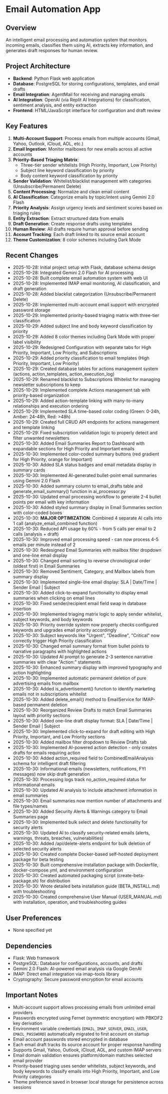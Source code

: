 # Email Automation App

## Overview
An intelligent email processing and automation system that monitors incoming emails, classifies them using AI, extracts key information, and generates draft responses for human review.

## Project Architecture
- **Backend**: Python Flask web application
- **Database**: PostgreSQL for storing configurations, templates, and email drafts
- **Email Integration**: AgentMail for receiving and managing emails
- **AI Integration**: OpenAI (via Replit AI Integrations) for classification, sentiment analysis, and entity extraction
- **Frontend**: HTML/JavaScript interface for configuration and draft review

## Key Features
1. **Multi-Account Support**: Process emails from multiple accounts (Gmail, Yahoo, Outlook, iCloud, AOL, etc.)
2. **Email Ingestion**: Monitor mailboxes for new emails across all active accounts
3. **Priority-Based Triaging Matrix**: 
   - Three-tier sender whitelists (High Priority, Important, Low Priority)
   - Subject line keyword classification by priority
   - Body content keyword classification by priority
4. **Sender Validation**: Whitelist/blacklist management with categories (Unsubscribe/Permanent Delete)
5. **Content Processing**: Normalize and clean email content
6. **AI Classification**: Categorize emails by topic/intent using Gemini 2.0 Flash
7. **Priority Analysis**: Assign urgency levels and sentiment scores based on triaging rules
8. **Entity Extraction**: Extract structured data from emails
9. **Draft Generation**: Create response drafts using templates
10. **Human Review**: All drafts require human approval before sending
11. **Account Tracking**: Each draft linked to its source email account
12. **Theme Customization**: 8 color schemes including Dark Mode

## Recent Changes
- 2025-10-28: Initial project setup with Flask, database schema design
- 2025-10-28: Integrated Gemini 2.0 Flash for AI processing
- 2025-10-28: Built complete email automation system with web UI
- 2025-10-28: Implemented IMAP email monitoring, AI classification, and draft generation
- 2025-10-28: Added blacklist categorization (Unsubscribe/Permanent Delete)
- 2025-10-28: Implemented multi-account email support with encrypted password storage
- 2025-10-29: Implemented priority-based triaging matrix with three-tier classification
- 2025-10-29: Added subject line and body keyword classification by priority
- 2025-10-29: Added 8 color themes including Dark Mode with proper label visibility
- 2025-10-29: Redesigned Configuration with separate tabs for High Priority, Important, Low Priority, and Subscriptions
- 2025-10-29: Added priority classification to email templates (High Priority, Important, Low Priority)
- 2025-10-29: Created database tables for actions management system (actions, action_templates, action_execution_log)
- 2025-10-29: Renamed blacklist to Subscriptions Whitelist for managing newsletter subscriptions to keep
- 2025-10-29: Implemented complete Actions management tab with priority-based organization
- 2025-10-29: Added action-template linking with many-to-many relationships and execution ordering
- 2025-10-29: Implemented SLA time-based color coding (Green: 0-24h, Amber: 24-48h, Red: >48h)
- 2025-10-29: Created full CRUD API endpoints for actions management and template linking
- 2025-10-29: Fixed subscription validation logic to properly detect and filter unwanted newsletters
- 2025-10-30: Added Email Summaries Report to Dashboard with expandable sections for High Priority and Important emails
- 2025-10-30: Implemented color-coded summary buttons (red gradient for High Priority, orange for Important)
- 2025-10-30: Added SLA status badges and email metadata display in summary cards
- 2025-10-30: Implemented AI-generated bullet-point email summaries using Gemini 2.0 Flash
- 2025-10-30: Added summary column to email_drafts table and generate_email_summary() function in ai_processor.py
- 2025-10-30: Updated email processing workflow to generate 2-4 bullet points per email with key information
- 2025-10-30: Added styled summary display in Email Summaries section with color-coded boxes
- 2025-10-30: **MAJOR OPTIMIZATION**: Combined 4 separate AI calls into 1 call (analyze_email_combined function)
- 2025-10-30: Reduced API usage by 60% - from 5 calls per email to 2 calls (analysis + draft)
- 2025-10-30: Improved email processing speed - can now process 4-5 emails per minute instead of 2
- 2025-10-30: Redesigned Email Summaries with mailbox filter dropdown and one-line email display
- 2025-10-30: Changed email sorting to reverse chronological order (oldest first) in Email Summaries
- 2025-10-30: Removed Sentiment, Category, and Mailbox labels from summary display
- 2025-10-30: Implemented single-line email display: SLA | Date/Time | Sender Email | Subject
- 2025-10-30: Added click-to-expand functionality to display email summaries when clicking on email lines
- 2025-10-30: Fixed sender/recipient email field swap in database insertion
- 2025-10-30: Implemented triaging matrix logic to apply sender whitelist, subject keywords, and body keywords
- 2025-10-30: Priority override system now properly checks configured keywords and upgrades email priority accordingly
- 2025-10-30: Subject keywords like "Urgent", "Deadline", "Critical" now correctly trigger High Priority classification
- 2025-10-30: Changed email summary format from bullet points to narrative paragraphs with highlighted actions
- 2025-10-30: Updated AI prompt to generate 2-3 sentence narrative summaries with clear "Action:" statements
- 2025-10-30: Enhanced summary display with improved typography and action highlighting
- 2025-10-30: Implemented automatic permanent deletion of pure advertising emails from mailbox
- 2025-10-30: Added is_advertisement() function to identify marketing emails not in subscriptions whitelist
- 2025-10-30: Added delete_email() method to EmailService for IMAP-based permanent deletion
- 2025-10-30: Reorganized Review Drafts to match Email Summaries layout with priority sections
- 2025-10-30: Added one-line draft display format: SLA | Date/Time | Sender Email | Subject
- 2025-10-30: Implemented click-to-expand for draft editing with High Priority, Important, and Low Priority sections
- 2025-10-30: Added mailbox filter dropdown to Review Drafts tab
- 2025-10-30: Implemented AI-powered action detection - only creates drafts for emails requiring action
- 2025-10-30: Added action_required field to CombinedEmailAnalysis schema for intelligent draft filtering
- 2025-10-30: Informational emails (newsletters, notifications, FYI messages) now skip draft generation
- 2025-10-30: Processing logs track no_action_required status for informational emails
- 2025-10-30: Updated AI analysis to include attachment information in email summaries
- 2025-10-30: Email summaries now mention number of attachments and file types/names
- 2025-10-30: Added Security Alerts & Warnings category to Email Summaries page
- 2025-10-30: Implemented bulk select and delete functionality for security alerts
- 2025-10-30: Updated AI to classify security-related emails (alerts, warnings, threats, breaches, vulnerabilities)
- 2025-10-30: Added /api/delete-alerts endpoint for bulk deletion of selected security alerts
- 2025-10-30: Created complete Docker-based self-hosted deployment package for beta testing
- 2025-10-30: Built comprehensive installation package with Dockerfile, docker-compose.yml, and environment configuration
- 2025-10-30: Created automated packaging script (create-beta-package.sh) for distribution
- 2025-10-30: Wrote detailed beta installation guide (BETA_INSTALL.md) with troubleshooting
- 2025-10-30: Created comprehensive User Manual (USER_MANUAL.md) with installation, operation, and troubleshooting guides

## User Preferences
- None specified yet

## Dependencies
- Flask: Web framework
- PostgreSQL: Database for configurations, accounts, and drafts
- Gemini 2.0 Flash: AI-powered email analysis via Google GenAI
- IMAP: Direct email integration via imap-tools library
- Cryptography: Secure password encryption for email accounts

## Important Notes
- Multi-account support allows processing emails from unlimited email providers
- Passwords encrypted using Fernet (symmetric encryption) with PBKDF2 key derivation
- Environment variable credentials (`EMAIL_IMAP_SERVER`, `EMAIL_USER`, `EMAIL_PASSWORD`) automatically migrated to first account on startup
- Email account passwords stored encrypted in database
- Each email draft tracks its source account for proper response handling
- Supports Gmail, Yahoo, Outlook, iCloud, AOL, and custom IMAP servers
- Email domain validation ensures platform/domain matches selected email provider
- Priority-based triaging uses sender whitelists, subject keywords, and body keywords to classify emails into High Priority, Important, and Low Priority categories
- Theme preference saved in browser local storage for persistence across sessions
